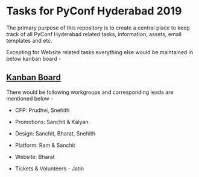 # Tasks for PyConf Hyderabad 2019

The primary purpose of this repository is to create a central place to keep track of all PyConf Hyderabad related tasks, information, assets, email templates and etc.

Excepting for Website related tasks everything else would be maintained in below kanban board -

## [Kanban Board](https://github.com/HydPy/pyconfhyd2020-tasks/projects/1)

There would be following workgroups and corresponding leads are mentioned below -

- CFP: Prudhvi, Snehith

- Promotions: Sanchit & Kalyan

- Design: Sanchit, Bharat, Snehith

- Platform: Ram & Sanchit

- Website: Bharat

- Tickets & Volunteers - Jatin
